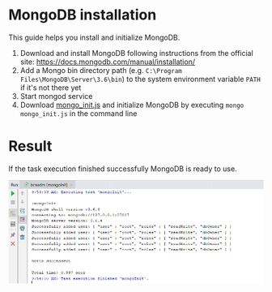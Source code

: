 # MongoDB installation

This guide helps you install and initialize MongoDB.

1. Download and install MongoDB following instructions from the official site: https://docs.mongodb.com/manual/installation/
2. Add a Mongo bin directory path (e.g. `C:\Program Files\MongoDB\Server\3.6\bin`) to the system environment variable `PATH` if it's not there yet
3. Start mongod service
4. Download [mongo_init.js](../mongo_init.js) and initialize MongoDB by executing `mongo mongo_init.js` in the command line

# Result

If the task execution finished successfully MongoDB is ready to use.

![MongoDB installation success](mongo/mongodb_installation.png)
